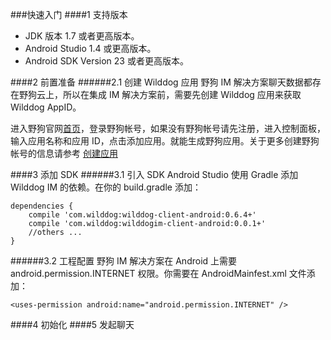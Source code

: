 ###快速入门
####1 支持版本
* JDK 版本 1.7 或者更高版本。
* Android Studio 1.4 或更高版本。
* Android SDK Version 23 或者更高版本。

####2 前置准备
######2.1 创建 Wilddog 应用
野狗 IM 解决方案聊天数据都存在野狗云上，所以在集成 IM 解决方案前，需要先创建 Wilddog 应用来获取 Wilddog AppID。

进入野狗官网[首页](https://www.wilddog.com)，登录野狗帐号，如果没有野狗帐号请先注册，进入控制面板，输入应用名称和应用 ID，点击添加应用。就能生成野狗应用。关于更多创建野狗帐号的信息请参考 [创建应用](https://z.wilddog.com/overview/app)

####3 添加 SDK
######3.1 引入 SDK
Android Studio 使用 Gradle 添加 Wilddog IM 的依赖。在你的 build.gradle 添加：
```
dependencies {
    compile 'com.wilddog:wilddog-client-android:0.6.4+'
    compile 'com.wilddog:wilddogim-client-android:0.0.1+'
    //others ...
}
```

######3.2 工程配置
野狗 IM 解决方案在 Android 上需要 android.permission.INTERNET 权限。你需要在 AndroidMainfest.xml 文件添加：
```
<uses-permission android:name="android.permission.INTERNET" />
```
####4 初始化
####5 发起聊天